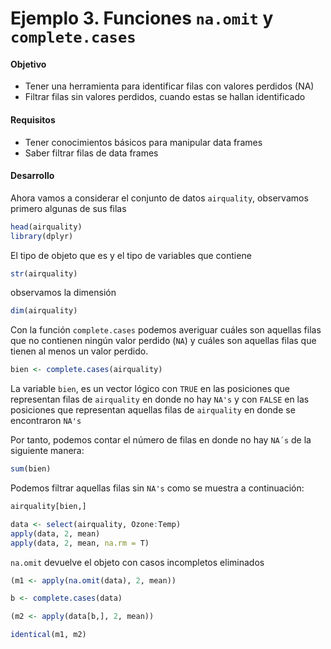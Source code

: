 # Ejemplo 3. Funciones `na.omit` y `complete.cases`

#### Objetivo

- Tener una herramienta para identificar filas con valores perdidos (NA)
- Filtrar filas sin valores perdidos, cuando estas se hallan identificado

#### Requisitos

- Tener conocimientos básicos para manipular data frames
- Saber filtrar filas de data frames

#### Desarrollo

Ahora vamos a considerar el conjunto de datos `airquality`, observamos primero algunas de sus filas

```R
head(airquality)
library(dplyr)
```

El tipo de objeto que es y el tipo de variables que contiene

```R
str(airquality)
```

observamos la dimensión

```R
dim(airquality)
```

Con la función `complete.cases` podemos averiguar cuáles son aquellas filas que no contienen ningún valor perdido (`NA`) y cuáles son aquellas filas que tienen al menos un valor perdido.

```R
bien <- complete.cases(airquality)
```

La variable `bien`, es un vector lógico con `TRUE` en las posiciones que representan filas de `airquality` en donde no hay `NA's` y con `FALSE` en las posiciones que representan aquellas filas de `airquality` en donde se encontraron `NA's`

Por tanto, podemos contar el número de filas en donde no hay `NA´s` de la siguiente manera:

```R
sum(bien)
```

Podemos filtrar aquellas filas sin `NA's` como se muestra a continuación:

```R
airquality[bien,]
```

```R
data <- select(airquality, Ozone:Temp)
apply(data, 2, mean)
apply(data, 2, mean, na.rm = T)
```

`na.omit` devuelve el objeto con casos incompletos eliminados

```R
(m1 <- apply(na.omit(data), 2, mean))

b <- complete.cases(data)

(m2 <- apply(data[b,], 2, mean))

identical(m1, m2)
```

